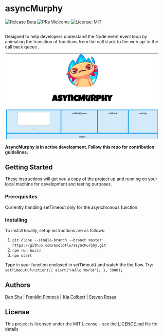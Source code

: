 # asyncMurphy

![Release Beta](https://img.shields.io/badge/release-beta-blue.svg)
[![PRs Welcome](https://img.shields.io/badge/PRs-welcome-brightgreen.svg)](https://github.com/axolotlo/asyncMurphy/pulls) 
[![License: MIT](https://img.shields.io/badge/License-MIT-yellow.svg)](https://opensource.org/licenses/MIT)<br/><br/>

 Designed to help developers understand the Node event event loop by animating the transition of functions from the call stack to the web api to the call back queue . <br/>
<p align="center">
  <img src ="./pictures/ScreenShot.png" width="500"/>
</p>

 **AsyncMurphy is in active development. Follow this repo for contribution guidelines.**
## Getting Started

These instructions will get you a copy of the project up and running on your local machine for development and testing purposes.

### Prerequisites
Currently handling setTimeout only for the asynchronous function.

### Installing

To install locally, setup instructions are as follows:

1. `git clone --single-branch --branch master https://github.com/axolotlo/asyncMurphy.git`
2. `npm run build`
3. `npm start`

Type in your function enclosed in setTimout() and watch the the flow. Try:
`setTimeout(function(){ alert("Hello World"); }, 3000);`

## Authors
[Dan Shu](https://github.com/danshuu) | [Franklin Pinnock](https://github.com/pinnockf) | [Kia Colbert](https://github.com/kiacolbert) | [Steven Rosas](https://github.com/srosas)

## License

This project is licensed under the MIT License - see the [LICENCE.md](./LICENCE) file for details

